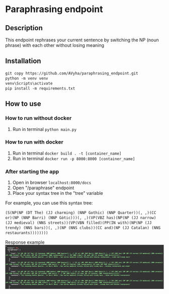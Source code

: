 # Paraphrasing endpoint

## Description
This endpoint rephrases your current sentence by switching the NP (noun phrase) with each other without losing meaning

## Installation
```
git copy https://github.com/AVyha/paraphrasing_endpoint.git
python -m venv venv
venv\Scripts\activate
pip install -m requirements.txt
```

## How to use
### How to run without docker
1. Run in terminal `python main.py`


### How to run with docker
1. Run in terminal `docker build . -t [container_name]`
2. Run in terminal `docker run -p 8000:8000 [container_name]`


### After starting the app
1. Open in browser `localhost:8000/docs`
2. Open "/paraphrase" endpoint
3. Place your syntax tree in the "tree" variable

For example, you can use this syntax tree:

```
(S(NP(NP (DT The) (JJ charming) (NNP Gothic) (NNP Quarter))(, ,)(CC or)(NP (NNP Barri) (NNP Gòtic)))(, ,)(VP(VBZ has)(NP(NP (JJ narrow) (JJ medieval) (NNS streets))(VP(VBN filled)(PP(IN with)(NP(NP (JJ trendy) (NNS bars))(, ,)(NP (NNS clubs))(CC and)(NP (JJ Catalan) (NNS restaurants))))))))
```

Response example
![response.png](response.png)

